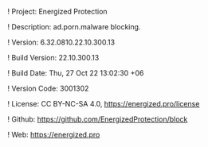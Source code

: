 ! Project: Energized Protection

! Description: ad.porn.malware blocking.

! Version: 6.32.0810.22.10.300.13

! Build Version: 22.10.300.13

! Build Date: Thu, 27 Oct 22 13:02:30 +06

! Version Code: 3001302

! License: CC BY-NC-SA 4.0, https://energized.pro/license

! Github: https://github.com/EnergizedProtection/block

! Web: https://energized.pro

